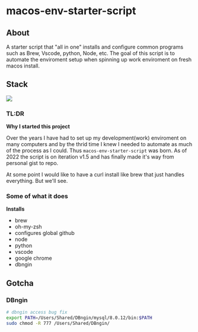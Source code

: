 # macos-env-starter-script

## About 

A starter script that "all in one" installs and configure common programs such as Brew, Vscode, python, Node, etc. The goal of this script is to automate the enviroment setup when spinning up work enviroment on fresh macos install. 


## Stack
<img src="https://skillicons.dev/icons?i=bash&perline=10" />

### TL:DR

**Why I started this project**

Over the years I have had to set up my development(work) enviroment on many computers and by the thrid time I knew I needed to automate as much of the process as I could. Thus `macos-env-starter-script` was born. As of 2022 the script is on iteration v1.5 and has finally made it's way from personal gist to repo. 

At some point I would like to have a curl install like brew that just handles everything. But we'll see. 

### Some of what it does 

**Installs**
- brew
- oh-my-zsh 
- configures global github
- node
- python 
- vscode
- google chrome 
- dbngin 

## Gotcha

### DBngin 

```sh 
# dbngin access bug fix
export PATH=/Users/Shared/DBngin/mysql/8.0.12/bin:$PATH
sudo chmod -R 777 /Users/Shared/DBngin/ 
```

